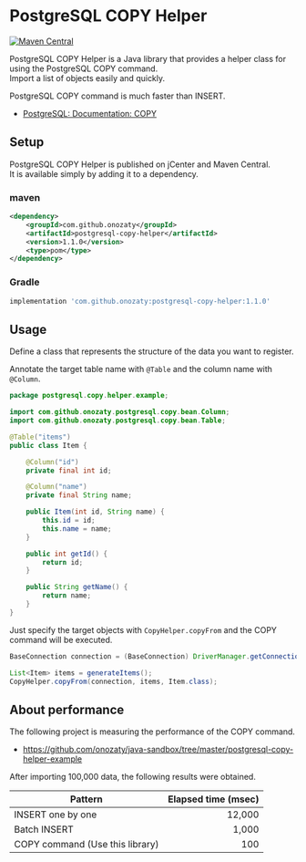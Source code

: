 # PostgreSQL COPY Helper

[![Maven Central](https://maven-badges.herokuapp.com/maven-central/com.github.onozaty/postgresql-copy-helper/badge.svg)](https://maven-badges.herokuapp.com/maven-central/com.github.onozaty/postgresql-copy-helper)

PostgreSQL COPY Helper is a Java library that provides a helper class for using the PostgreSQL COPY command.  
Import a list of objects easily and quickly.

PostgreSQL COPY command is much faster than INSERT.

* [PostgreSQL: Documentation: COPY](https://www.postgresql.org/docs/current/sql-copy.html)

## Setup

PostgreSQL COPY Helper is published on jCenter and Maven Central.  
It is available simply by adding it to a dependency.
### maven

```xml
<dependency>
	<groupId>com.github.onozaty</groupId>
	<artifactId>postgresql-copy-helper</artifactId>
	<version>1.1.0</version>
	<type>pom</type>
</dependency>
```

### Gradle

```groovy
implementation 'com.github.onozaty:postgresql-copy-helper:1.1.0'
```

## Usage

Define a class that represents the structure of the data you want to register.

Annotate the target table name with `@Table` and the column name with `@Column`.

```java
package postgresql.copy.helper.example;

import com.github.onozaty.postgresql.copy.bean.Column;
import com.github.onozaty.postgresql.copy.bean.Table;

@Table("items")
public class Item {

    @Column("id")
    private final int id;

    @Column("name")
    private final String name;

    public Item(int id, String name) {
        this.id = id;
        this.name = name;
    }

    public int getId() {
        return id;
    }

    public String getName() {
        return name;
    }
}
```

Just specify the target objects with `CopyHelper.copyFrom` and the COPY command will be executed.

```java
BaseConnection connection = (BaseConnection) DriverManager.getConnection(DATABASE_URL, DATABASE_USER, DATABASE_PASSWORD);

List<Item> items = generateItems();
CopyHelper.copyFrom(connection, items, Item.class);
```

## About performance

The following project is measuring the performance of the COPY command.

* https://github.com/onozaty/java-sandbox/tree/master/postgresql-copy-helper-example

After importing 100,000 data, the following results were obtained.

| Pattern | Elapsed time (msec) |
|---------|----------:|
| INSERT one by one | 12,000 |
| Batch INSERT | 1,000 |
| COPY command (Use this library) | 100 |
